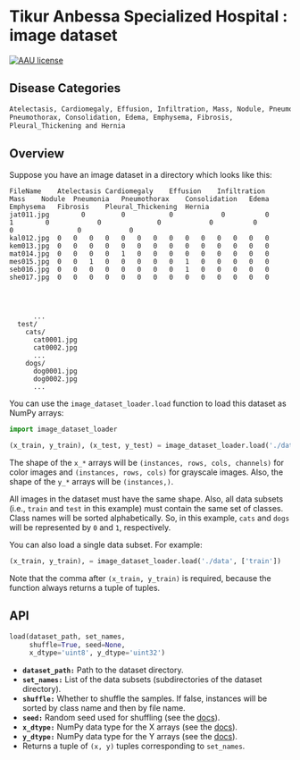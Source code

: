 # Tikur Anbessa Specialized Hospital :  image dataset 

[![AAU license](https://img.shields.io/badge/license-AAU-brightgreen.svg)](#)

## Disease Categories

```bash
Atelectasis, Cardiomegaly, Effusion, Infiltration, Mass, Nodule, Pneumonia,
Pneumothorax, Consolidation, Edema, Emphysema, Fibrosis, 
Pleural_Thickening and Hernia
```

## Overview

Suppose you have an image dataset in a directory which looks like this:

```
FileName	Atelectasis	Cardiomegaly	Effusion	Infiltration	Mass	Nodule	Pneumonia	Pneumothorax	Consolidation	Edema	Emphysema	Fibrosis	Pleural_Thickening	Hernia
jat011.jpg	      0 	    0    	    0     	     0 	        0	    1	     0   	      0	             0	          0 	     0      	0 	             0	          0
kal012.jpg	0	0	0	0	0	0	0	0	0	0	0	0	0	0
kem013.jpg	0	0	0	0	0	0	0	0	0	0	0	0	0	0
mat014.jpg	0	0	0	0	1	0	0	0	0	0	0	0	0	0
mes015.jpg	0	0	1	0	0	0	0	0	1	0	0	0	0	0
seb016.jpg	0	0	0	0	0	0	0	0	1	0	0	0	0	0
she017.jpg	0	0	0	0	0	0	0	0	0	0	0	0	0	0

 


      ...
  test/
    cats/
      cat0001.jpg
      cat0002.jpg
      ...
    dogs/
      dog0001.jpg
      dog0002.jpg
      ...
```

You can use the `image_dataset_loader.load` function to load this dataset as NumPy arrays:

```python
import image_dataset_loader

(x_train, y_train), (x_test, y_test) = image_dataset_loader.load('./data', ['train', 'test'])
```

The shape of the `x_*` arrays will be `(instances, rows, cols, channels)` for color images and `(instances, rows, cols)` for grayscale images.
Also, the shape of the `y_*` arrays will be `(instances,)`.

All images in the dataset must have the same shape.
Also, all data subsets (i.e., `train` and `test` in this example) must contain the same set of classes.
Class names will be sorted alphabetically.
So, in this example, `cats` and `dogs` will be represented by `0` and `1`, respectively.

You can also load a single data subset. For example:

```python
(x_train, y_train), = image_dataset_loader.load('./data', ['train'])
```

Note that the comma after `(x_train, y_train)` is required, because the function always returns a tuple of tuples.

## API

```python
load(dataset_path, set_names,
     shuffle=True, seed=None,
     x_dtype='uint8', y_dtype='uint32')
```

- **`dataset_path:`** Path to the dataset directory.
- **`set_names:`** List of the data subsets (subdirectories of the dataset directory).
- **`shuffle:`** Whether to shuffle the samples. If false, instances will be sorted by class name and then by file name.
- **`seed:`** Random seed used for shuffling (see the [docs](https://docs.python.org/3/library/random.html#random.seed)).
- **`x_dtype:`** NumPy data type for the X arrays (see the [docs](https://numpy.org/devdocs/user/basics.types.html)).
- **`y_dtype:`** NumPy data type for the Y arrays (see the [docs](https://numpy.org/devdocs/user/basics.types.html)).
- Returns a tuple of `(x, y)` tuples corresponding to `set_names`.
